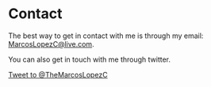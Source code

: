 # Contact

The best way to get in contact with me is through my email: [MarcosLopezC@live.com](mailto:marcoslopezc@live.com).

You can also get in touch with me through twitter.

<a href="https://twitter.com/intent/tweet?screen_name=TheMarcosLopezC" class="twitter-mention-button" data-size="large" data-related="TheMarcosLopezC">Tweet to @TheMarcosLopezC</a>
<script>!function(d,s,id){var js,fjs=d.getElementsByTagName(s)[0],p=/^http:/.test(d.location)?'http':'https';if(!d.getElementById(id)){js=d.createElement(s);js.id=id;js.src=p+'://platform.twitter.com/widgets.js';fjs.parentNode.insertBefore(js,fjs);}}(document, 'script', 'twitter-wjs');</script>